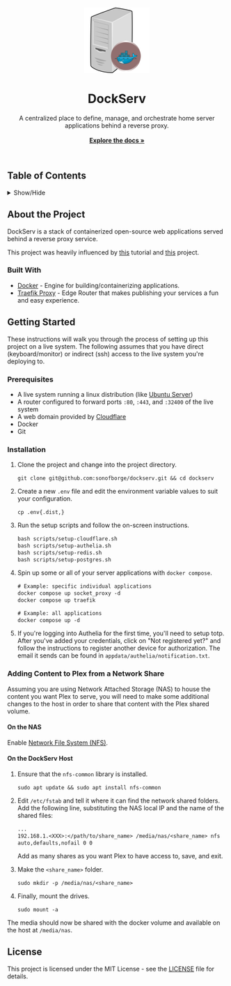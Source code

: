 <div align="center">
  <br />
  <img src="./docs/imgs/logo.png" alt="DockServ Logo" width="150" height="150" />
  <br />
  <h1 align="center">DockServ</h1>
  <p align="center">
    A centralized place to define, manage, and orchestrate home server applications behind a reverse proxy.
    <br />
    <br />
    <a href="https://github.com/sonofborge/dockserv"><strong>Explore the docs »</strong></a>
  </p>
  <br />
</div>

## Table of Contents

<details>
  <summary>Show/Hide</summary>
  <ol>
    <li>
      <a href="#about-the-project">About The Project</a>
      <ul>
        <li><a href="#built-with">Built With</a></li>
      </ul>
    </li>
    <li>
      <a href="#getting-started">Getting Started</a>
      <ul>
        <li><a href="#prerequisites">Prerequisites</a></li>
        <li><a href="#installation">Installation</a></li>
      </ul>
    </li>
    <li>
      <a href="#adding-content-to-plex-from-a-network-share">Adding Content to Plex from a Network Share</a>
      <ul>
        <li><a href="#on-the-nas">On the NAS</a></li>
        <li><a href="#on-the-dockserv-host">On the DockServ Host</a></li>
      </ul>
    </li>
    <li>
      <a href="#license">License</a>
    </li>
  </ol>
</details>

## About the Project

DockServ is a stack of containerized open-source web applications served behind a reverse proxy service.

This project was heavily
influenced by
[this](https://www.smarthomebeginner.com/traefik-2-docker-tutorial/)
tutorial and
[this](https://github.com/htpcBeginner/docker-traefik)
project.

### Built With

*   [Docker](https://docs.docker.com/get-docker/) - Engine for building/containerizing applications.
*   [Traefik Proxy](https://doc.traefik.io/traefik/) - Edge Router that makes publishing your services a fun and easy experience.

## Getting Started

These instructions will walk you through the process of setting up this project on a live system.
The following assumes that you have direct (keyboard/monitor) or indirect (ssh) access to the live system you're 
deploying to.

### Prerequisites

*   A live system running a linux distribution (like [Ubuntu Server](https://ubuntu.com/download/server))
*   A router configured to forward ports `:80`, `:443`, and `:32400` of the live system
*   A web domain provided by [Cloudflare](https://www.cloudflare.com)
*   Docker
*   Git

### Installation

1.  Clone the project and change into the project directory.

    ```shell
    git clone git@github.com:sonofborge/dockserv.git && cd dockserv
    ```

2.  Create a new `.env` file and edit the environment variable values to suit your configuration.

    ```shell
    cp .env{.dist,}
    ```

3.  Run the setup scripts and follow the on-screen instructions.

    ```shell
    bash scripts/setup-cloudflare.sh
    bash scripts/setup-authelia.sh
    bash scripts/setup-redis.sh
    bash scripts/setup-postgres.sh
    ```

4.  Spin up some or all of your server applications with `docker compose`.

    ```shell
    # Example: specific individual applications
    docker compose up socket_proxy -d
    docker compose up traefik
    ```

    ```shell
    # Example: all applications
    docker compose up -d
    ```

5.  If you're logging into Authelia for the first time, you'll need to setup totp.
    After you've added your credentials, click on "Not registered yet?" and follow the instructions to register another
    device for authorization.
    The email it sends can be found in `appdata/authelia/notification.txt`.

### Adding Content to Plex from a Network Share

Assuming you are using Network Attached Storage (NAS) to house the content you want Plex to serve,
you will need to make some additional changes to the host in order to share that content with the Plex shared volume.

#### On the NAS

Enable [Network File System (NFS)](https://help.ubuntu.com/lts/serverguide/network-file-system.html).

#### On the DockServ Host

1.  Ensure that the `nfs-common` library is installed.

    ```shell
    sudo apt update && sudo apt install nfs-common
    ```

2.  Edit `/etc/fstab` and tell it where it can find the network shared folders.
    Add the following line, substituting the NAS local IP and the name of the shared files:

    ```shell
    ...
    192.168.1.<XXX>:</path/to/share_name> /media/nas/<share_name> nfs auto,defaults,nofail 0 0
    ```

    Add as many shares as you want Plex to have access to, save, and exit.

3.  Make the `<share_name>` folder.

    ```shell
    sudo mkdir -p /media/nas/<share_name>
    ```

4.  Finally, mount the drives.

    ```shell
    sudo mount -a
    ```

The media should now be shared with the docker volume and available on the host at `/media/nas`.

## License

This project is licensed under the MIT License - see the [LICENSE](./LICENSE) file for details.
